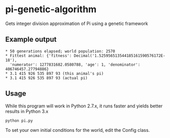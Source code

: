 # pi-genetic-algorithm
Gets integer division approximation of Pi using a genetic framework

## Example output

    * 50 generations elapsed; world population: 2570
    * Fittest animal: {'fitness': Decimal('1.525956513544185161590576172E-18'),
      'numerator': 1277831682.0580788, 'age': 1, 'denominator': 406746457.27794886}
    * 3.1 415 926 535 897 93 (this animal's pi)
    * 3.1 415 926 535 897 93 (actual pi)

## Usage

While this program will work in Python 2.7.x, it runs faster and yields better
results in Python 3.x 

`python pi.py`

To set your own initial conditions for the world, edit the Config class.

